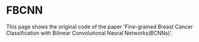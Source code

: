 # FBCNN
This page shows the original code of the paper 'Fine-grained Breast Cancer Classification with Bilinear Convolutional Neural Networks(BCNNs)'.
